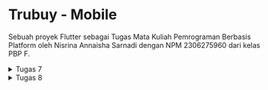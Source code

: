 # Trubuy - Mobile

Sebuah proyek Flutter sebagai Tugas Mata Kuliah Pemrograman Berbasis Platform oleh Nisrina Annaisha Sarnadi dengan NPM 2306275960 dari kelas PBP F.

<details>
  <summary>Tugas 7</summary>

## Tugas 7

### Elemen Dasar Flutter
1. Membuat file baru bernama ```menu.dart``` pada folder lib dan meng-_import_:
```bash
import 'package:flutter/material.dart';
```

2. Memindahkan kelas ```MyHomePage``` dan ```__MyHomePageState``` dari file ```main.dart``` ke ```menu.dart``` serta meng-_import_:
```bash
import 'package:trubuy_mobile/menu.dart';
```

3. Membuat class baru bernama ```ColorSelect``` untuk mendeklarasikan warna-warna yang dibutuhkan pada file ```menu.dart``` dan mengubah definisi ```colorScheme``` pada file ```main.dart```.
```bash
class ColorSelect {
  static const cbuttons = Color(0xFFD2B48C);
  static const button1 = Color(0xFF695A46);
  static const button2 = Color(0xFF9D8769);
  static const Color backgroundColor = Color(0xFFF3F3F2);
}

colorScheme: ColorScheme.fromSwatch().copyWith(
          primary: ColorSelect.cbuttons,
        ),
```

4. Mengubah sifat widget halaman menu menjadi stateless dengan mengganti:
```bash
const MyHomePage(title: 'Flutter Demo Home Page')
```
dengan 
```bash
MyHomePage(),
```

5. Mengubah sifat widget dari stateful menjadi stateless dengan mengganti ```... extends StatefulWidget``` menjadi ```extends StatelessWidget```  pada class ```MyHomePage```.

6. Menambahkan
```bash
MyHomePage({super.key});
```
sebagai constructor class MyHomePage, menghapus seluruh class 
```bash
_MyHomePageState extends State<MyHomePage>,
```
dan menambah widget build
```bash
class MyHomePage extends StatelessWidget {
    MyHomePage({super.key});

    @override
    Widget build(BuildContext context) {
	return Scaffold(
	    ... 
	);
    }
}
```

7. Mendeklarasikan variabel informasi pengguna untuk membuat Card.
```bash
final String npm = '2306275960'; // NPM
final String name = 'Nisrina Annaisha Sarnadi'; // Nama
final String className = 'PBP F'; // Kelas
```

8. Membuat class ```InfoCard``` pada file ```menu.dart``` untuk membuat card.
```bash
class InfoCard extends StatelessWidget {

  // Kartu informasi yang menampilkan title dan content
  final String title;  // Judul kartu
  final String content;  // Isi kartu

  @override
  Widget build(BuildContext context) {
  ...
            const SizedBox(height: 8.0),
            Text(content),
          ],
        ),
      ),
    );
  }
}
```

9. Membuat class ```ItemHomePage``` berisi atribut-atribut card.
```bash
class ItemHomepage {
     final String name;
     final IconData icon;
     final Color color;

     ItemHomepage(this.name, this.icon, this.color);
}
```

10. Membuat list dari ```ItemHomePage``` berisi button pada kelas ```MyHomePage```.
```bash
final List<ItemHomepage> items = [
  ItemHomepage("Lihat Daftar Produk", Icons.list, ColorSelect.button1),
  ItemHomepage("Tambah Produk", Icons.add, ColorSelect.button2),
  ItemHomepage("Logout", Icons.logout, ColorSelect.cbuttons),
```

10. Membuat class ```ItemCard``` untuk menampilkan button-button dan menampilkan snackbar yang berisi pesan "Kamu telah menekan tombol [nama button]"
 ```bash
class ItemCard extends StatelessWidget {
  // Menampilkan kartu dengan ikon dan nama
  final ItemHomepage item; 
  
  const ItemCard(this.item, {super.key}); 

  @override
  Widget build(BuildContext context) {
    return Material(
      // Menentukan warna latar belakang dari tema aplikasi.
      color: item.color,

      borderRadius: BorderRadius.circular(12),

      // Aksi ketika kartu ditekan
      child: InkWell(
        onTap: () {
          // Menampilkan pesan SnackBar saat kartu diklik
          ScaffoldMessenger.of(context)
            ..hideCurrentSnackBar()
            ..showSnackBar(
              SnackBar(content: Text("Kamu telah menekan tombol ${item.name}!"))
            );
        },
      ...
                  style: const TextStyle(color: Colors.white),
                ),
              ],
            ),
          ),
        ),
      ),
    );
  }
}
```

11. Mengintegrasikan ```InfoCard``` dan ```ItemCard``` untuk ditampilkan di ```MyHomePage``` dengan mengubah ```Widget build()``` pada class ```MyHomePage``` untuk menampilkan card-card.
```bash
class MyHomePage extends StatelessWidget {
   ...

                    children: items.map((ItemHomepage item) {
                      return ItemCard(item);
                    }).toList(),
                  ),
                ],
              ),
            ),
          ],
        ),
      ),
    );
  }
}
```

## Jawaban Pertanyaan
1. **Stateless Widget dan Stateful Widget**

Stateless widget adalah widget yang tidak dapat diubah setelah widget tersebut dibuat. Contohnya adalah text, Icon, dan RaisedButton. Stateful Widget adalah widget yang dapat mengubah keadaan setelah widget tersebut dibangun sehingga memungkinkan perubahan dinamis berdasarkan interaksi pengguna atau perubahan data. Contohnya adalah Checkbox, RadioButton, dan TetxtField. Oleh karena itu, secara umum, perbedaan keduanya adalah Stateless Widget bersifat statis setelah data ditampilkan sementara Stateful Widget bersifat dinamis dalam menampilkan data.

2. **Widget yang digunakan dan Berfungsi**

- Material: Berfungsi untuk menyediakan latar belakang material design untuk widget.
- Icon: Berfungsi untuk menampilkan icon yang telah disediakan oleh Flutter.
- Scaffold: Berfungsi untuk membuat halaman pada proyek Flutter.
- Text: Berfungsi untuk menampilkan sebuah teks.
- AppBar: Berfungsi untuk menampilkan bar di bagian atas layar.
- Padding: Berfungsi untuk memberikan jarak di sekitar widget dalam body halaman.
- Layout
  - Row: Berfungsi untuk menampikan widget-widget secara horizontal dari kiri ke kanan.
  - Column: Berfungsi untuk menampilkan widget-widget secara vertikal dari atas ke bawah.
- Center: Berfungsi untuk mengatur posisi widget agar berada di tengah.
- GridView: Berfungsi untuk menyusun posisi widget-widget dalam susunan grid.
- Card: Berfungsi untuk membuat kotak dengan efek bayangan di bawahnya.
- Container: Berfungsi untuk membungkus suatu widget lain untuk diatur posisinya.
- InfoCard: Berfungsi untuk menampilkan informasi di card.
- SizedBox: Berfungsi untuk membuat box.
- Inkwell: Berfungsi untuk menambahkan action pada widget.
- SnackBar: Berfungsi untuk memberikan feedback atas suatu action.
    
3. **Fungsi setState() dan variabel yang terdampak**
   
setState() berfungsi untuk memicu dilakukannya refresh pada tampilan aplikasi. Ketika `setState` dipanggil dan nilai variabel dalam state widget berubah, framework akan membangun ulang widget tersebut. Variabel-variabel yang terpengaruh oleh `setState()` adalah variabel yang berada dalam objek state dari komponen tersebut. Perubahan pada variabel-variabel ini akan memicu proses re-rendering komponen, sehingga UI akan diperbarui otomatis untuk menampilkan perubahan data terbaru.

4. **Perbedaan const dan final**

```const``` adalah keyword yang digunakan untuk mendeklarasikan variabel yang valuenya harus ditentukan saat dilakukan compile tetapi tidak dapat diubah selama eksekusi program. final adalah keyword yang digunakan untuk mendeklarasikan variabel yang valuenya ditentukan saat program dijalankan dan tidak dapat diubah selama eksekusi program.

</details>

<details>
  <summary>Tugas 8</summary>

## Tugas 7

### Flutter Navigation, Layouts, Forms, and Input Elements

### Jawaban Pertanyaan
1. **Kegunaan, keuntungan, dan waktu penggunaan const pada Flutter**

```const``` pada Flutter digunakan untuk mendefinisikan objek yang bersifat konstan, atau tidak berubah selama runtime aplikasi. Hal ini berguna untuk widget yang tidak berubah, seperti teks statis atau tata letak yang tidak dinamis.

Keuntungan ```const```:

- Penghematan memori karena objek dengan ```const``` disimpan sebagai satu instance di memori yang tidak perlu diduplikasi setiap digunakan,
- compile-time validation atau kesalahan pada objek ```const``` akan terdeteksi saat kompilasi,
- Optimasi performa karena memungkinkan compiler untuk melakukan optimasi yang dapat meningkatkan performa aplikasi secara signifikan.
  
Waktu penggunaan:

```const``` sebaiknya digunakan saat akan dibuat widget atau variabel yang tidak akan berubah selama aplikasi berjalan, seperti gaya teks tetap, ikon, atau layout statis. ```const``` sebaiknya tidak digunakan untuk data yang bersifat dinamis atau berubah.

2. **Perbandingan penggunaan Column dan Row pada Flutter serta implementasinya**

Column dan Row adalah widget tata letak yang sering digunakan untuk mengatur widget. Column mengatur widget secara vertikal sedangkan Row mengatur widget secara horizontal.

Contoh implementasi:

- Column (Menampilkan teks secara vertikal dari atas ke bawah)
```dart
child: Column(
  crossAxisAlignment: CrossAxisAlignment.start,
  children: [
    Text('Name: $_name'),
    Text('Amount: $_amount'),
    Text('Description: $_description'),
    Text('Price: $_price'),
    Text('Rating: $_rating'),
  ],
),
```
- Row (Menampilkan infocard secara horizontal dari kiri ke kanan)
```dart
Row(
  mainAxisAlignment: MainAxisAlignment.spaceEvenly,
  children: [
    InfoCard(title: 'NPM', content: npm),
    InfoCard(title: 'Name', content: name),
    InfoCard(title: 'Class', content: className),
  ],
),
```

3. **Elemen input yang digunakan dan tidak digunakan pada form**

Elemen input yang digunakan adalah ```TextFormField``` untuk input product name, amount, description, price, dan rating. Elemen input yang tidak digunakan contohnya ```Checkbox```, ```Radio```, ```DropdownButton```, dll.

4. **Cara mengatur tema dalam aplikasi agar konsisten dan apakah menggunakan tema**

Saya mengatur tema dalam aplikasi Flutter dengan menggunakan ```ThemeData``` dalam widget ```Material App```. ```ThemeData``` digunakan untuk mengonfigurasi berbagai elemen tampilan dalam aplikasi. Pada aplikasi ini, saya menggunakan teman untuk mengonfigurasi ```colorScheme``` yang dapat digunakan untuk mendefinisikan warna dasar aplikasi (primary). Warna dasar ini saya gunakan untuk mewarnai button, appBar, dan header drawer.

5. **Cara menangani navigasi dalam aplikasi dengan banyak halaman pada Flutter**

Saya menangani navigasi dalam aplikasi dengan menggunakan ```Navigator```. Saya menggunakan:
 - ```Navigator.push()``` untuk menambahkan halaman baru ke dalam tumpukan navigasi,
 - ```Navigator.pushReplacement()``` untuk mengganti halaman yang sedang diakses dengan halaman baru dan menghapus halaman sebelumnya dari stack,
 - ```Navigator.pop``` menghapus halaman terakhir dari stack dan kembali ke halaman sebelumnya.

</details>
